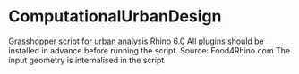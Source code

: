 # ComputationalUrbanDesign
Grasshopper script for urban analysis
Rhino 6.0
All plugins should be installed in advance before running the script. Source: Food4Rhino.com 
The input geometry is internalised in the script
